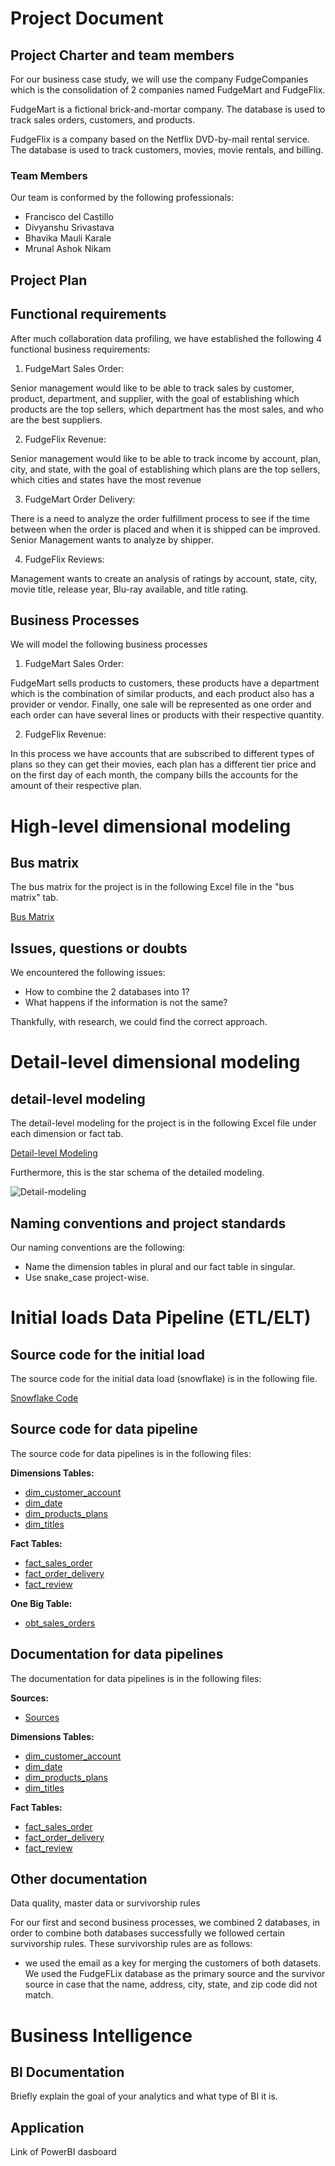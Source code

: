 # Project Document

## Project Charter and team members

For our business case study, we will use the company FudgeCompanies which is the consolidation of 2 companies named FudgeMart and FudgeFlix. 

FudgeMart is a fictional brick-and-mortar company. The database is used to track sales orders, customers, and products.

FudgeFlix is a company based on the Netflix DVD-by-mail rental service. The database is used to track customers, movies, movie rentals, and billing.


### Team Members

Our team is conformed by the following professionals:
- Francisco del Castillo
- Divyanshu Srivastava
- Bhavika Mauli Karale
- Mrunal Ashok Nikam

## Project Plan

## Functional requirements
After much collaboration data profiling, we have established the following 4 functional business requirements:

1. FudgeMart Sales Order:
   
Senior management would like to be able to track sales by customer, product, department, and supplier, with the goal of establishing which products are the top sellers, which department has the most sales, and who are the best suppliers. 

2. FudgeFlix Revenue:

Senior management would like to be able to track income by account, plan, city, and state, with the goal of establishing which plans are the top sellers, which cities and states have the most revenue 

3. FudgeMart Order Delivery:

There is a need to analyze the order fulfillment process to see if the time between when the order is placed and when it is shipped can be improved. Senior Management wants to analyze by shipper.

4. FudgeFlix Reviews:
   
Management wants to create an analysis of ratings by account, state, city, movie title, release year, Blu-ray available, and title rating.

## Business Processes

We will model the following business processes 
1. FudgeMart Sales Order:

FudgeMart sells products to customers, these products have a department which is the combination of similar products, and each product also has a provider or vendor. Finally, one sale will be represented as one order and each order can have several lines or products with their respective quantity. 

2. FudgeFlix Revenue:

In this process we have accounts that are subscribed to different types of plans so they can get their movies, each plan has a different tier price and on the first day of each month, the company bills the accounts for the amount of their respective plan. 

# High-level dimensional modeling
## Bus matrix

The bus matrix for the project is in the following Excel file in the "bus matrix" tab.

[Bus Matrix](Dimensional-Modeling-Workbook.xlsx)

## Issues, questions or doubts

We encountered the following issues:
- How to combine the 2 databases into 1?
- What happens if the information is not the same?

Thankfully, with research, we could find the correct approach. 

# Detail-level dimensional modeling
## detail-level modeling
The detail-level modeling for the project is in the following Excel file under each dimension or fact tab. 

[Detail-level Modeling](Dimensional-Modeling-Workbook.xlsx)

Furthermore, this is the star schema of the detailed modeling. 

![Detail-modeling](./Detail_data_modeling-2024-04-06_16-21.png)


## Naming conventions and project standards

Our naming conventions are the following:
- Name the dimension tables in plural and our fact table in singular.
- Use snake_case project-wise.


# Initial loads Data Pipeline (ETL/ELT)
## Source code for the initial load

The source code for the initial data load (snowflake) is in the following file.

[Snowflake Code](Snowflake-code.txt)

## Source code for data pipeline

The source code for data pipelines is in the following files:

**Dimensions Tables:**
- [dim_customer_account](../fudgecompanies/models/dim_customer_account.sql)
- [dim_date](../fudgecompanies/models/dim_date.sql)
- [dim_products_plans](../fudgecompanies/models/dim_products_plans.sql)
- [dim_titles](../fudgecompanies/models/dim_titles.sql)

**Fact Tables:**
- [fact_sales_order](../fudgecompanies/models/fact_sales_order.sql)
- [fact_order_delivery](../fudgecompanies/models/fact_order_delivery.sql)
- [fact_review](../fudgecompanies/models/fact_review.sql)

**One Big Table:**
- [obt_sales_orders](../fudgecompanies/models/obt_sales_orders.sql)


## Documentation for data pipelines
The documentation for data pipelines is in the following files:

**Sources:**
- [Sources](../fudgecompanies/models/sources.yml)

**Dimensions Tables:**
- [dim_customer_account](../fudgecompanies/models/dim_customer_account.yml)
- [dim_date](../fudgecompanies/models/dim_date.yml)
- [dim_products_plans](../fudgecompanies/models/dim_products_plans.yml)
- [dim_titles](../fudgecompanies/models/dim_titles.yml)

**Fact Tables:**
- [fact_sales_order](../fudgecompanies/models/fact_sales_order.yml)
- [fact_order_delivery](../fudgecompanies/models/fact_order_delivery.yml)
- [fact_review](../fudgecompanies/models/fact_review.yml)


## Other documentation
Data quality, master data or survivorship rules

For our first and second business processes, we combined 2 databases, in order to combine both databases successfully we followed certain survivorship rules. These survivorship rules are as follows:
- we used the email as a key for merging the customers of both datasets. We used the FudgeFLix database as the primary source and the survivor source in case that the name, address, city, state, and zip code did not match.

# Business Intelligence
## BI Documentation
Briefly explain the goal of your analytics and what type of BI it is.
## Application
Link of PowerBI dasboard
